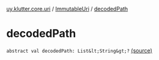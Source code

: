 [uy.klutter.core.uri](../index.md) / [ImmutableUri](index.md) / [decodedPath](.)


# decodedPath

`abstract val decodedPath: List&lt;String&gt;?` [(source)](https://github.com/kohesive/klutter/blob/master/core-jdk6/src/main/kotlin/uy/klutter/core/uri/UriBuilder.kt#L38)


